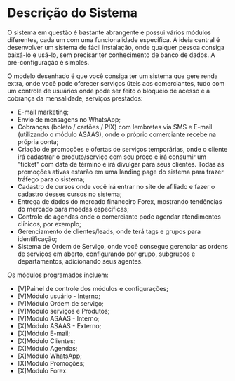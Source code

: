 # Descrição do Sistema

O sistema em questão é bastante abrangente e possui vários módulos diferentes, cada um com uma funcionalidade específica. A ideia central é desenvolver um sistema de fácil instalação, onde qualquer pessoa consiga baixá-lo e usá-lo, sem precisar ter conhecimento de banco de dados. A pré-configuração é simples.

O modelo desenhado é que você consiga ter um sistema que gere renda extra, onde você pode oferecer serviços úteis aos comerciantes, tudo com um controle de usuários onde pode ser feito o bloqueio de acesso e a cobrança da mensalidade, serviços prestados:

- E-mail marketing;
- Envio de mensagens no WhatsApp;
- Cobranças (boleto / cartões / PIX) com lembretes via SMS e E-mail (utilizando o módulo ASAAS), onde o próprio comerciante recebe na própria conta;
- Criação de promoções e ofertas de serviços temporárias, onde o cliente irá cadastrar o produto/serviço com seu preço e irá consumir um "ticket" com data de término e irá divulgar para seus clientes. Todas as promoções ativas estarão em uma landing page do sistema para trazer tráfego para o sistema;
- Cadastro de cursos onde você irá entrar no site de afiliado e fazer o cadastro desses cursos no sistema;
- Entrega de dados do mercado financeiro Forex, mostrando tendências do mercado para moedas específicas;
- Controle de agendas onde o comerciante pode agendar atendimentos clínicos, por exemplo;
- Gerenciamento de clientes/leads, onde terá tags e grupos para identificação;
- Sistema de Ordem de Serviço, onde você consegue gerenciar as ordens de serviços em aberto, configurando por grupo, subgrupos e departamentos, adicionando seus agentes.

Os módulos programados incluem:

- [V]Painel de controle dos módulos e configurações;
- [V]Módulo usuário - Interno;
- [V]Módulo Ordem de serviço;
- [V]Módulo serviços e Produtos;
- [V]Módulo ASAAS - Interno;
- [X]Módulo ASAAS - Externo;
- [X]Módulo E-mail;
- [X]Módulo Clientes;
- [X]Módulo Agendas;
- [X]Módulo WhatsApp;
- [X]Módulo Promoções;
- [X]Módulo Forex.
